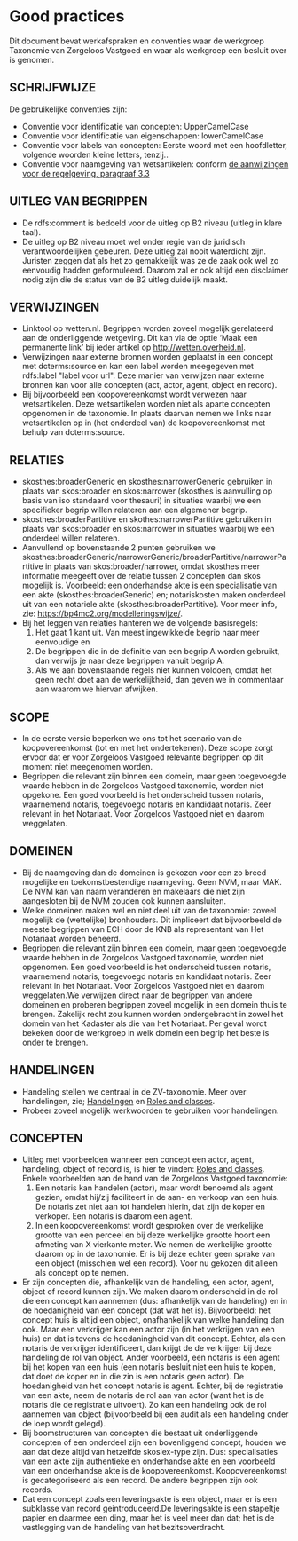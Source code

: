 # Good practices

Dit document bevat werkafspraken en conventies waar de werkgroep Taxonomie van Zorgeloos Vastgoed en waar als werkgroep een besluit over is genomen.

## SCHRIJFWIJZE

De gebruikelijke conventies zijn:

* Conventie voor identificatie van concepten: UpperCamelCase
* Conventie voor identificatie van eigenschappen: lowerCamelCase
* Conventie voor labels van concepten: Eerste woord met een hoofdletter, volgende woorden kleine letters, tenzij..
* Conventie voor naamgeving van wetsartikelen: conform [de aanwijzingen voor de regelgeving, paragraaf 3.3](https://wetten.overheid.nl/jci1.3:c:BWBR0005730&hoofdstuk=3&paragraaf=3.3)

## UITLEG VAN BEGRIPPEN
* De rdfs:comment is bedoeld voor de uitleg op B2 niveau (uitleg in klare taal).
* De uitleg op B2 niveau moet wel onder regie van de juridisch verantwoordelijken gebeuren. Deze uitleg zal nooit waterdicht zijn. Juristen zeggen dat als het zo gemakkelijk was ze de zaak ook wel zo eenvoudig hadden geformuleerd. Daarom zal er ook altijd een disclaimer nodig zijn die de status van de B2 uitleg duidelijk maakt.

## VERWIJZINGEN

* Linktool op wetten.nl. Begrippen worden zoveel mogelijk gerelateerd aan de onderliggende wetgeving. Dit kan via de optie ‘Maak een permanente link’ bij ieder artikel op http://wetten.overheid.nl.
* Verwijzingen naar externe bronnen worden geplaatst in een concept met dcterms:source <url> en kan een label worden meegegeven met <url> rdfs:label "label voor url". Deze manier van verwijzen naar externe bronnen kan voor alle concepten (act, actor, agent, object en record).
* Bij bijvoorbeeld een koopovereenkomst wordt verwezen naar wetsartikelen. Deze wetsartikelen worden niet als aparte concepten opgenomen in de taxonomie. In plaats daarvan nemen we links naar wetsartikelen op in (het onderdeel van) de koopovereenkomst met behulp van dcterms:source.

## RELATIES  

* skosthes:broaderGeneric en skosthes:narrowerGeneric gebruiken in plaats van skos:broader en skos:narrower (skosthes is aanvulling op basis van iso standaard voor thesauri) in situaties waarbij we een specifieker begrip willen relateren aan een algemener begrip.
* skosthes:broaderPartitive en skothes:narrowerPartitive gebruiken in plaats van skos:broader en skos:narrower in situaties waarbij we een onderdeel willen relateren.
* Aanvullend op bovenstaande 2 punten gebruiken we skosthes:broaderGeneric/narrowerGeneric/broaderPartitive/narrowerPartitive in plaats van skos:broader/narrower, omdat skosthes meer informatie meegeeft over de relatie tussen 2 concepten dan skos mogelijk is. Voorbeeld: een onderhandse akte is een specialisatie van een akte (skosthes:broaderGeneric) en; notariskosten maken onderdeel uit van een notariele akte (skosthes:broaderPartitive). Voor meer info, zie: https://bp4mc2.org/modelleringswijze/.
* Bij het leggen van relaties hanteren we de volgende basisregels:
  1. Het gaat 1 kant uit. Van meest ingewikkelde begrip naar meer eenvoudige en
  2. De begrippen die in de definitie van een begrip A worden gebruikt, dan verwijs je naar deze begrippen vanuit begrip A.
  3. Als we aan bovenstaande regels niet kunnen voldoen, omdat het geen recht doet aan de werkelijkheid, dan geven we in commentaar aan waarom we hiervan afwijken.

## SCOPE

* In de eerste versie beperken we ons tot het scenario van de koopovereenkomst (tot en met het ondertekenen). Deze scope zorgt ervoor dat er voor Zorgeloos Vastgoed relevante begrippen op dit moment niet meegenomen worden.  
* Begrippen die relevant zijn binnen een domein, maar geen toegevoegde waarde hebben in de Zorgeloos Vastgoed taxonomie, worden niet opgekone. Een goed voorbeeld is het onderscheid tussen notaris, waarnemend notaris, toegevoegd notaris en kandidaat notaris. Zeer relevant in het Notariaat. Voor Zorgeloos Vastgoed niet en daarom weggelaten.

## DOMEINEN  

* Bij de naamgeving dan de domeinen is gekozen voor een zo breed mogelijke en toekomstbestendige naamgeving. Geen NVM, maar MAK. De NVM kan van naam veranderen en makelaars die niet zijn aangesloten bij de NVM zouden ook kunnen aansluiten.
* Welke domeinen maken wel en niet deel uit van de taxonomie: zoveel mogelijk de (wettelijke) bronhouders. Dit impliceert dat bijvoorbeeld de meeste begrippen van ECH door de KNB als representant van Het Notariaat worden beheerd.
* Begrippen die relevant zijn binnen een domein, maar geen toegevoegde waarde hebben in de Zorgeloos Vastgoed taxonomie, worden niet opgenomen. Een goed voorbeeld is het onderscheid tussen notaris, waarnemend notaris, toegevoegd notaris en kandidaat notaris. Zeer relevant in het Notariaat. Voor Zorgeloos Vastgoed niet en daarom weggelaten.We verwijzen direct naar de begrippen van andere domeinen en proberen begrippen zoveel mogelijk in een domein thuis te brengen. Zakelijk recht zou kunnen worden ondergebracht in zowel het domein van het Kadaster als die van het Notariaat. Per geval wordt bekeken door de werkgroep in welk domein een begrip het beste is onder te brengen.

## HANDELINGEN

* Handeling stellen we centraal in de ZV-taxonomie. Meer over handelingen, zie; [Handelingen](Handelingen.md) en [Roles and classes](roles-and-classes.md).
* Probeer zoveel mogelijk werkwoorden te gebruiken voor handelingen.

## CONCEPTEN

* Uitleg met voorbeelden wanneer een concept een actor, agent, handeling, object of record is, is hier te vinden: [Roles and classes](roles-and-classes.md). Enkele voorbeelden aan de hand van de Zorgeloos Vastgoed taxonomie: 
  1. Een notaris kan handelen (actor), maar wordt benoemd als agent gezien, omdat hij/zij faciliteert in de aan- en verkoop van een huis. De notaris zet niet aan tot handelen hierin, dat zijn de koper en verkoper. Een notaris is daarom een agent.
  2. In een koopovereenkomst wordt gesproken over de werkelijke grootte van een perceel en bij deze werkelijke grootte hoort een afmeting van X vierkante meter. We nemen de werkelijke grootte daarom op in de taxonomie. Er is bij deze echter geen sprake van een object (misschien wel een record). Voor nu gekozen dit alleen als concept op te nemen.
* Er zijn concepten die, afhankelijk van de handeling, een actor, agent, object of record kunnen zijn. We maken daarom onderscheid in de rol die een concept kan aannemen (dus: afhankelijk van de handeling) en in de hoedanigheid van een concept (dat wat het is). Bijvoorbeeld: het concept huis is altijd een object, onafhankelijk van welke handeling dan ook. Maar een verkrijger kan een actor zijn (in het verkrijgen van een huis) en dat is tevens de hoedaningheid van dit concept. Echter, als een notaris de verkrijger identificeert, dan krijgt de de verkrijger bij deze handeling de rol van object. Ander voorbeeld, een notaris is een agent bij het kopen van een huis (een notaris besluit niet een huis te kopen, dat doet de koper en in die zin is een notaris geen actor). De hoedanigheid van het concept notaris is agent. Echter, bij de registratie van een akte, neem de notaris de rol aan van actor (want het is de notaris die de registratie uitvoert). Zo kan een handeling ook de rol aannemen van object (bijvoorbeeld bij een audit als een handeling onder de loep wordt gelegd).
* Bij boomstructuren van concepten die bestaat uit onderliggende concepten of een onderdeel zijn een bovenliggend concept, houden we aan dat deze altijd van hetzelfde skoslex-type zijn. Dus: specialisaties van een akte zijn authentieke en onderhandse akte en een voorbeeld van een onderhandse akte is de koopovereenkomst. Koopovereenkomst is gecategoriseerd als een record. De andere begrippen zijn ook records.
* Dat een concept zoals een leveringsakte is een object, maar er is een subklasse van record geintroduceerd.De leveringsakte is een stapeltje papier en daarmee een ding, maar het is veel meer dan dat; het is de vastlegging van de handeling van het bezitsoverdracht.
